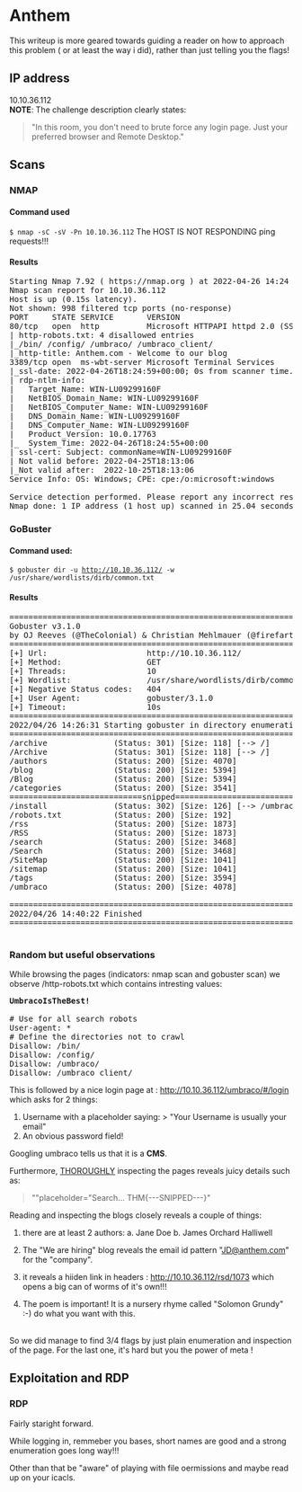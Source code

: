 # Anthem
This writeup is more geared towards guiding a reader on how to approach this problem ( or at least the way i did), rather than just telling you the flags!
## IP address
10.10.36.112<br>
<b>NOTE</b>: The challenge description clearly states: 
> "In this room, you don't need to brute force any login page. Just your preferred browser and Remote Desktop."
## Scans
### NMAP 
#### Command used
<code>$ nmap -sC -sV -Pn 10.10.36.112</code>
The HOST IS NOT RESPONDING ping requests!!!
#### Results 
<pre>
Starting Nmap 7.92 ( https://nmap.org ) at 2022-04-26 14:24 EDT
Nmap scan report for 10.10.36.112
Host is up (0.15s latency).
Not shown: 998 filtered tcp ports (no-response)
PORT     STATE SERVICE       VERSION
80/tcp   open  http          Microsoft HTTPAPI httpd 2.0 (SSDP/UPnP)
| http-robots.txt: 4 disallowed entries 
|_/bin/ /config/ /umbraco/ /umbraco_client/
|_http-title: Anthem.com - Welcome to our blog
3389/tcp open  ms-wbt-server Microsoft Terminal Services
|_ssl-date: 2022-04-26T18:24:59+00:00; 0s from scanner time.
| rdp-ntlm-info: 
|   Target_Name: WIN-LU09299160F
|   NetBIOS_Domain_Name: WIN-LU09299160F
|   NetBIOS_Computer_Name: WIN-LU09299160F
|   DNS_Domain_Name: WIN-LU09299160F
|   DNS_Computer_Name: WIN-LU09299160F
|   Product_Version: 10.0.17763
|_  System_Time: 2022-04-26T18:24:55+00:00
| ssl-cert: Subject: commonName=WIN-LU09299160F
| Not valid before: 2022-04-25T18:13:06
|_Not valid after:  2022-10-25T18:13:06
Service Info: OS: Windows; CPE: cpe:/o:microsoft:windows

Service detection performed. Please report any incorrect results at https://nmap.org/submit/ .
Nmap done: 1 IP address (1 host up) scanned in 25.04 seconds
</pre>

### GoBuster
#### Command used:
<code>$ gobuster dir -u http://10.10.36.112/ -w /usr/share/wordlists/dirb/common.txt </code>
#### Results 
<pre>
===============================================================
Gobuster v3.1.0
by OJ Reeves (@TheColonial) & Christian Mehlmauer (@firefart)
===============================================================
[+] Url:                     http://10.10.36.112/
[+] Method:                  GET
[+] Threads:                 10
[+] Wordlist:                /usr/share/wordlists/dirb/common.txt
[+] Negative Status codes:   404
[+] User Agent:              gobuster/3.1.0
[+] Timeout:                 10s
===============================================================
2022/04/26 14:26:31 Starting gobuster in directory enumeration mode
===============================================================
/archive              (Status: 301) [Size: 118] [--> /]
/Archive              (Status: 301) [Size: 118] [--> /]
/authors              (Status: 200) [Size: 4070]       
/blog                 (Status: 200) [Size: 5394]       
/Blog                 (Status: 200) [Size: 5394]       
/categories           (Status: 200) [Size: 3541]  
============================snipped============================
/install              (Status: 302) [Size: 126] [--> /umbraco/]
/robots.txt           (Status: 200) [Size: 192]                
/rss                  (Status: 200) [Size: 1873]               
/RSS                  (Status: 200) [Size: 1873]               
/search               (Status: 200) [Size: 3468]               
/Search               (Status: 200) [Size: 3468]               
/SiteMap              (Status: 200) [Size: 1041]               
/sitemap              (Status: 200) [Size: 1041]               
/tags                 (Status: 200) [Size: 3594]               
/umbraco              (Status: 200) [Size: 4078]               
                                                               
===============================================================
2022/04/26 14:40:22 Finished
===============================================================
                                   
</pre>

### Random but useful observations

While browsing the pages (indicators: nmap scan and gobuster scan) we observe /http-robots.txt which contains intresting values: 
<pre>
<b>UmbracoIsTheBest!</b>

# Use for all search robots
User-agent: *
# Define the directories not to crawl
Disallow: /bin/
Disallow: /config/
Disallow: /umbraco/
Disallow: /umbraco_client/
</pre>

This is followed by a nice login page at : http://10.10.36.112/umbraco/#/login
which asks for 2 things:
1. Username with a placeholder saying: > "Your Username is usually your email"
2. An obvious password field!

Googling umbraco tells us that it is a **CMS**.

Furthermore, <u>THOROUGHLY</u> inspecting the pages reveals  juicy details such as:
> ""placeholder="Search... 								THM{---SNIPPED---}" 

Reading and inspecting the blogs closely reveals a couple of things:
1. there are at least 2 authors:
	a. Jane Doe
	b. James Orchard Halliwell 

2. The "We are hiring" blog reveals the email id pattern "JD@anthem.com" for the "company".
3. it reveals a hiiden link in headers : http://10.10.36.112/rsd/1073 which opens a big can of worms of it's own!!!
4. The poem is important! It is a nursery rhyme called "Solomon Grundy" :-) do what you want with this.
<br>
So we did manage to find 3/4 flags by just plain enumeration and inspection of the page.	
For the last one, it's hard but you the power of meta !

## Exploitation and RDP

### RDP 
Fairly staright forward.

While logging in, remmeber you bases, short names are good and a strong enumeration goes long way!!!

Other than that be "aware" of playing with file oermissions and maybe read up on your icacls.
	
	
	
	
	
